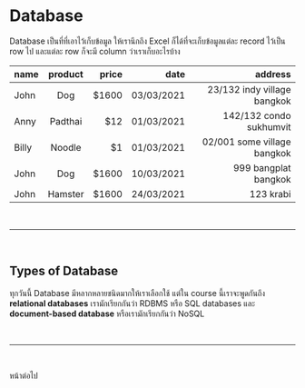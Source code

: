 # Database

Database เป็นที่ที่เอาไว้เก็บข้อมูล ให้เรานึกถึง Excel ก็ได้ที่จะเก็บข้อมูลแต่ละ record ไว้เป็น row ไป และแต่ละ row ก็จะมี column ว่าเราเก็บอะไรบ้าง

| name  | product | price |       date |                     address |
| ----- | :-----: | ----: | ---------: | --------------------------: |
| John  |   Dog   | $1600 | 03/03/2021 | 23/132 indy village bangkok |
| Anny  | Padthai |   $12 | 01/03/2021 |     142/132 condo sukhumvit |
| Billy | Noodle  |    $1 | 01/03/2021 | 02/001 some village bangkok |
| John  |   Dog   | $1600 | 10/03/2021 |        999 bangplat bangkok |
| John  | Hamster | $1600 | 24/03/2021 |                   123 krabi |

<br><hr><br>

## Types of Database

ทุกวันนี้ Database มีหลากหลายชนิดมากให้เราเลือกใช้ แต่ใน course นี้เราจะพูดกันถึง **relational databases** เรามักเรียกกันว่า RDBMS หรือ SQL databases และ **document-based database** หรือเรามักเรียกกันว่า NoSQL

<br><hr><br>

หน้าต่อไป
